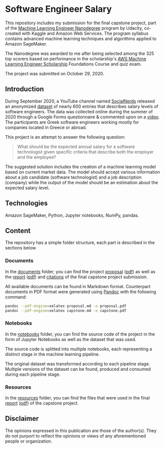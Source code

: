 # Software Engineer Salary

This repository includes my submission for the final capstone project, part of the [Machine Learning Engineer Nanodegree](https://www.udacity.com/course/machine-learning-engineer-nanodegree--nd009t) program by Udacity, co-created with Kaggle and Amazon Web Services. The program syllabus contains advanced machine learning techniques and algorithms applied to Amazon SageMaker.

The Nanodegree was awarded to me after being selected among the 325 top scorers based on performance in the scholarship's [AWS Machine Learning Engineer Scholarship](https://www.udacity.com/scholarships/aws-machine-learning-scholarship-program) Foundations Course and quiz exam.

The project was submitted on October 29, 2020.

## Introduction

During September 2020, a YouTube channel named [SocialNerds](https://www.youtube.com/channel/UCd5jW000te6bExqYth4TIxQ) released an anonymized [dataset](https://docs.google.com/spreadsheets/d/1TVL6IfF9yaEKa3S6ma69pn-6o2YFxzUgEMTdiec8BpU/edit?usp=sharing) of nearly 600 entries that describes salary levels of software engineers. The data was collected online during the summer of 2020 through a Google Forms questionnaire & commented upon on a [video](https://www.youtube.com/watch?v=e-83bz4RhQ4). The participants are Greek software engineers working mostly for companies located in Greece or abroad.

This project is an attempt to answer the following question:

> What should be the expected annual salary for a software technologist given specific criteria that describe both the employer and the employee?

The suggested solution includes the creation of a machine learning model based on current market data. The model should accept various information about a job candidate (software technologist) and a job description (company) while the output of the model should be an estimation about the expected salary level.

## Technologies

Amazon SageMaker, Python, Jupyter notebooks, NumPy, pandas.

## Content

The repository has a simple folder structure, each part is described in the sections below.

### Documents

In the [documents](documents) folder, you can find the project [proposal](documents/proposal.md) ([pdf](documents/proposal.pdf)) as well as the [report](documents/capstone.md) ([pdf](documents/capstone.pdf)) and [citations](documents/citations.md) of the final capstone project submission.

All available documents can be found in Markdown format. Counterpart documents in PDF format were generated using [Pandoc](https://pandoc.org/) with the following command:

```bash
pandoc --pdf-engine=xelatex proposal.md -o proposal.pdf
pandoc --pdf-engine=xelatex capstone.md -o capstone.pdf
```

### Notebooks

In the [notebooks](notebooks) folder, you can find the source code of the project in the form of Jupyter Notebooks as well as the dataset that was used.

The source code is splitted into multiple notebooks, each representing a distinct stage in the machine learning pipeline.

The original dataset was transformed according to each pipeline stage. Multiple versions of the dataset can be found, produced and consumed during each pipeline stage.

### Resources

In the [resources](resources) folder, you can find the files that were used in the final [report](documents/capstone.md) ([pdf](documents/capstone.pdf)) of the capstone project.

## Disclaimer

The opinions expressed in this publication are those of the author(s). They do not purport to reflect the opinions or views of any aforementioned people or organization.
